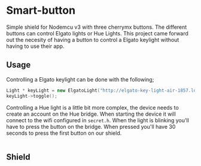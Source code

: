 # Smart-button
Simple shield for Nodemcu v3 with three cherrymx buttons. The different buttons can control Elgato lights or Hue Lights. This project came forward out the necesity of having a button to control a Elgato keylight without having to use their app.

## Usage
Controlling a Elgato keylight can be done with the following;
```c++
Light * keyLight = new ElgatoLight("http://elgato-key-light-air-1857.local:9123/elgato/lights");
keyLight->toggle();
```

Controlling a Hue light is a little bit more complex, the device needs to create an account on the Hue bridge. When starting the device it will connect to the wifi configured in `secret.h`. When the light is blinking you'll have to press the button on the bridge. When pressed you'll have 30 seconds to press the first button on our shield.
```c++

```

## Shield
